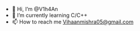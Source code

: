 - 👋 Hi, I’m @V1h4An
- 🌱 I’m currently learning C/C++
- 📫 How to reach me Vihaanmishra05@gmail.com

<!---
V1h4An/V1h4An is a ✨ special ✨ repository because its `README.md` (this file) appears on your GitHub profile.
You can click the Preview link to take a look at your changes.
--->
